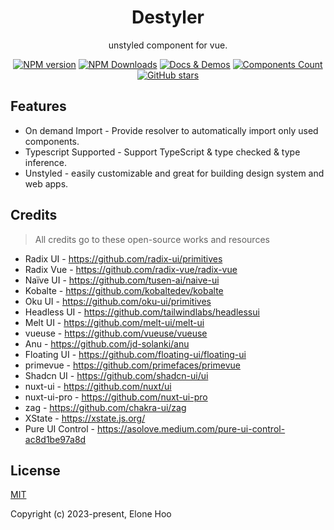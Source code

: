 <h1 align=center>Destyler</h1>

<p align=center>unstyled component for vue.</p>

<p align="center">
<a href="https://www.npmjs.com/package/destyler" target="__blank"><img src="https://img.shields.io/npm/v/destyler?color=a1b858&label=" alt="NPM version"></a>
<a href="https://www.npmjs.com/package/destyler" target="__blank"><img alt="NPM Downloads" src="https://img.shields.io/npm/dm/destyler?color=50a36f&label="></a>
<a href="https://destyler.org/" target="__blank"><img src="https://img.shields.io/static/v1?label=&message=docs%20%26%20demos&color=1e8a7a" alt="Docs & Demos"></a>
<a href="https://destyler-dev.zeabur.app/components/checkbox" target="__blank"><img src="https://destyler.org/component-count-number.svg" alt="Components Count"></a>
<br>
<a href="https://github.com/destyler/destyler/stargazers" target="__blank"><img alt="GitHub stars" src="https://img.shields.io/github/stars/destyler/destyler?style=social"></a>
</p>

## Features

- On demand Import - Provide resolver to automatically import only used components.
- Typescript Supported - Support TypeScript & type checked & type inference.
- Unstyled - easily customizable and great for building design system and web apps.

## Credits

> All credits go to these open-source works and resources

- Radix UI - https://github.com/radix-ui/primitives
- Radix Vue - https://github.com/radix-vue/radix-vue
- Naïve UI - https://github.com/tusen-ai/naive-ui
- Kobalte - https://github.com/kobaltedev/kobalte
- Oku UI - https://github.com/oku-ui/primitives
- Headless UI - https://github.com/tailwindlabs/headlessui
- Melt UI - https://github.com/melt-ui/melt-ui
- vueuse - https://github.com/vueuse/vueuse
- Anu - https://github.com/jd-solanki/anu
- Floating UI - https://github.com/floating-ui/floating-ui
- primevue - https://github.com/primefaces/primevue
- Shadcn UI - https://github.com/shadcn-ui/ui
- nuxt-ui - https://github.com/nuxt/ui
- nuxt-ui-pro - https://github.com/nuxt-ui-pro
- zag - https://github.com/chakra-ui/zag
- XState - https://xstate.js.org/
- Pure UI Control - https://asolove.medium.com/pure-ui-control-ac8d1be97a8d

## License

[MIT](./LICENSE)

Copyright (c) 2023-present, Elone Hoo

